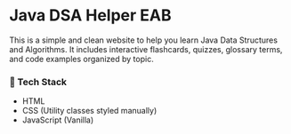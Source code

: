 # Java DSA Helper EAB

This is a simple and clean website to help you learn Java Data Structures and Algorithms. It includes interactive flashcards, quizzes, glossary terms, and code examples organized by topic.

### 🔧 Tech Stack
- HTML
- CSS (Utility classes styled manually)
- JavaScript (Vanilla)

